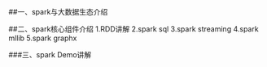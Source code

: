 ##一、spark与大数据生态介绍
	
##二、spark核心组件介绍
	1.RDD讲解
	2.spark sql
	3.spark streaming
	4.spark mllib
	5.spark graphx
	
###三、spark Demo讲解